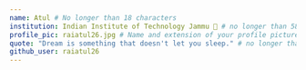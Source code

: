 ```yaml
---
name: Atul # No longer than 18 characters
institution: Indian Institute of Technology Jammu 🚩 # no longer than 58 characters
profile_pic: raiatul26.jpg # Name and extension of your profile picture(ex. mona.png)
quote: "Dream is something that doesn't let you sleep." # no longer than 100 characters
github_user: raiatul26
---
```

